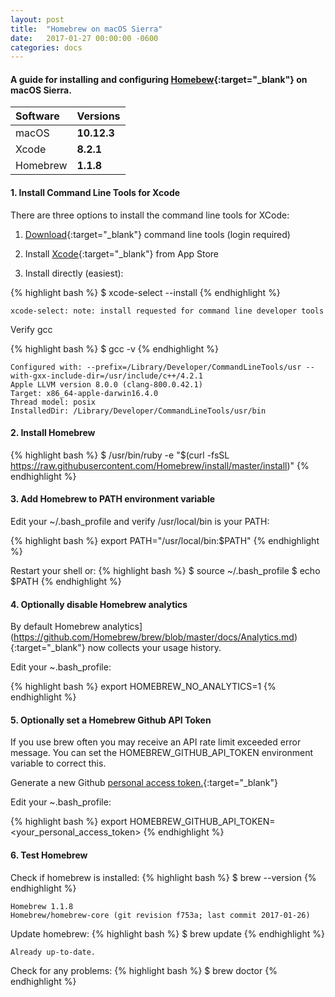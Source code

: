 ```yaml
---
layout: post
title:  "Homebrew on macOS Sierra"
date:   2017-01-27 00:00:00 -0600
categories: docs
---
```

#### A guide for installing and configuring [Homebew](http://brew.sh){:target="_blank"} on macOS Sierra.

| Software         | Versions                       |
| :--------------- | :----------------------------- |
| macOS            | **10.12.3**                    |
| Xcode            | **8.2.1**                      |
| Homebrew         | **1.1.8**                      |

#### 1. Install Command Line Tools for Xcode

There are three options to install the command line tools for XCode:

  1. [Download](http://developer.apple.com/downloads){:target="_blank"} command line tools (login required)

  2. Install [Xcode](https://itunes.apple.com/us/app/xcode/id497799835){:target="_blank"} from App Store

  3. Install directly (easiest):

{% highlight bash %}
$ xcode-select --install
{% endhighlight %}

```
xcode-select: note: install requested for command line developer tools
```

Verify gcc

{% highlight bash %}
$ gcc -v
{% endhighlight %}

```
Configured with: --prefix=/Library/Developer/CommandLineTools/usr --with-gxx-include-dir=/usr/include/c++/4.2.1
Apple LLVM version 8.0.0 (clang-800.0.42.1)
Target: x86_64-apple-darwin16.4.0
Thread model: posix
InstalledDir: /Library/Developer/CommandLineTools/usr/bin
```

#### 2. Install Homebrew

{% highlight bash %}
$ /usr/bin/ruby -e "$(curl -fsSL https://raw.githubusercontent.com/Homebrew/install/master/install)"
{% endhighlight %}

#### 3. Add Homebrew to PATH environment variable

Edit your ~/.bash_profile and verify /usr/local/bin is your PATH:

{% highlight bash %}
export PATH="/usr/local/bin:$PATH"
{% endhighlight %}

Restart your shell or:
{% highlight bash %}
$ source ~/.bash_profile
$ echo $PATH
{% endhighlight %}

#### 4. Optionally disable Homebrew analytics

By default Homebrew analytics](https://github.com/Homebrew/brew/blob/master/docs/Analytics.md){:target="_blank"} now collects your usage history.

Edit your ~.bash_profile:

{% highlight bash %}
export HOMEBREW_NO_ANALYTICS=1
{% endhighlight %}

#### 5. Optionally set a Homebrew Github API Token

If you use brew often you may receive an API rate limit exceeded error message. You can set the HOMEBREW_GITHUB_API_TOKEN environment variable to correct this.

Generate a new Github [personal access token.](https://github.com/settings/tokens){:target="_blank"}

Edit your ~.bash_profile:

{% highlight bash %}
export HOMEBREW_GITHUB_API_TOKEN=<your_personal_access_token>
{% endhighlight %}

#### 6. Test Homebrew

Check if homebrew is installed:
{% highlight bash %}
$ brew --version
{% endhighlight %}
```
Homebrew 1.1.8
Homebrew/homebrew-core (git revision f753a; last commit 2017-01-26)
```

Update homebrew:
{% highlight bash %}
$ brew update
{% endhighlight %}
```
Already up-to-date.
```

Check for any problems:
{% highlight bash %}
$ brew doctor
{% endhighlight %}

